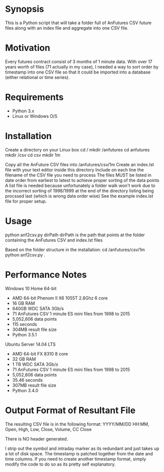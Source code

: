 Synopsis
====================================================================
  This is a Python script that will take a folder full of AnFutures CSV future files along with an index file and aggregate into one CSV file.

Motivation
===================================================================
  Every futures contract consist of 3 months of 1 minute data. With over 17 years worth of files (71 actually in my case), I needed a way to sort order by timestamp into one CSV file so that it could be imported into a database (either relational or time series).

Requirements
===================================================================
- Python 3.x
- Linux or Windows O/S

Installation
====================================================================
Create a directory on your Linux box
  cd /
  mkdir /anfutures
  cd anfutures
  mkdir /csv
  cd csv
  mkdir 1m

Copy all the AnFuture CSV files into /anfutures/csv/1m
Create an index.lst file with your text editor inside this directory
Include on each line the filename of the CSV file you need to process
The files MUST be listed in date order from earliest to latest to achieve proper sorting of the data points
A list file is needed because unfortunately a folder walk won't work due to the incorrect sorting of 1998/1999 at the end of the directory listing being procssed last (which is wrong data order wise)
See the example index.lst file for proper setup.

Usage
====================================================================
python anf2csv.py dirPath
  dirPath is the path that points at the folder containing the AnFutures CSV and index.lst files

Based on the folder structure in the installation:
  cd /anfutures/csv/1m
  python anf2csv.py .

Performance Notes
====================================================================

Windows 10 Home 64-bit
  - AMD 64-bit Phenom II X6 1055T 2.8Ghz 6 core 
  - 16 GB RAM
  - 640GB WDC SATA 3Gb/s
  - 71 AnFutures CSV 1 minute ES mini files from 1998 to 2015
  - 5,052,606 data points
  - 115 seconds
  - 304MB result file size
  - Python 3.5.1

Ubuntu Server 14.04 LTS
  - AMD 64-bit FX 8310 8 core
  - 32 GB RAM
  - 1 TB WDC SATA 3Gb/s
  - 71 AnFutures CSV 1 minute ES mini files from 1998 to 2015
  - 5,052,606 data points
  - 35.46 seconds
  - 307MB result file size
  - Python 3.4.0


Output Format of Resultant File
====================================================================
The resulting CSV file is in the following format:
  YYYY/MM/DD HH:MM, Open, High, Low, Close, Volume, CC Close

There is NO header generated.

I strip out the symbol and intraday marker as its redundant and just takes up a lot of disk space.
The timestamp is patched together from the date and time columns.
If you need to create another timestamp format, simply modify the code to do so as its pretty self explanatory.
